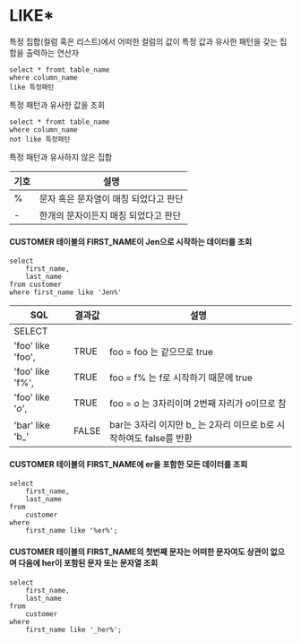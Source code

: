 # **LIKE\***

특정 집합(컬럼 혹은 리스트)에서 어떠한 컬럼의 값이 특정 값과 유사한 패턴을 갖는 집합을 출력하는 연산자

```
select * fromt table_name
where column_name
like 특정패턴

```

특정 패턴과 유사한 값을 조회

```
select * fromt table_name
where column_name
not like 특정패턴
```

특정 패턴과 유사하지 않은 집합

| 기호 | 설명                                  |
| ---- | ------------------------------------- |
| %    | 문자 혹은 문자열이 매칭 되었다고 판단 |
| -    | 한개의 문자이든지 매칭 되었다고 판단  |

#### CUSTOMER 테이블의 FIRST_NAME이 Jen으로 시작하는 데이터를 조회

```
select
	first_name,
	last_name
from customer
where first_name like 'Jen%'
```

| SQL               | 결과값 | 설명                                                                              |
| ----------------- | ------ | --------------------------------------------------------------------------------- |
| SELECT            |        |
| 'foo' like 'foo', | TRUE   | foo = foo 는 같으므로 true                                                        |
| 'foo' like 'f%',  | TRUE   | foo = f% 는 f로 시작하기 때문에 true                                              |
| 'foo' like '_o_', | TRUE   | foo = _o_ 는 3자리이며 2번째 자리가 o이므로 참                                    |
| 'bar' like 'b_'  | FALSE  | bar는 3자리 이지만 b_ 는 2자리 이므로 b로 시작하여도 false를 반환 |


#### CUSTOMER 테이블의 FIRST_NAME에 er을 포함한 모든 데이터를 조회
```
select
	first_name,
	last_name
from
	customer
where
	first_name like '%er%';
```

#### CUSTOMER 테이블의 FIRST_NAME의 첫번째 문자는 어떠한 문자여도 상관이 없으며 다음에 her이 포함된 문자 또는 문자열 조회
```
select
	first_name,
	last_name
from
	customer
where
	first_name like '_her%';
```